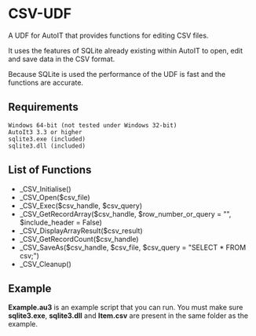 # CSV-UDF

A UDF for AutoIT that provides functions for editing CSV files.

It uses the features of SQLite already existing within AutoIT to open, edit and save data in the CSV format.

Because SQLite is used the performance of the UDF is fast and the functions are accurate.

## Requirements

    Windows 64-bit (not tested under Windows 32-bit)
    AutoIt3 3.3 or higher
    sqlite3.exe (included)
    sqlite3.dll (included)

## List of Functions

  * _CSV_Initialise()
  * _CSV_Open($csv_file)
  * _CSV_Exec($csv_handle, $csv_query)
  * _CSV_GetRecordArray($csv_handle, $row_number_or_query = "", $include_header = False)
  * _CSV_DisplayArrayResult($csv_result)
  * _CSV_GetRecordCount($csv_handle)
  * _CSV_SaveAs($csv_handle, $csv_file, $csv_query = "SELECT * FROM csv;")
  * _CSV_Cleanup() 

## Example

**Example.au3** is an example script that you can run.  You must make sure **sqlite3.exe**, **sqlite3.dll** and **Item.csv** are present in the same folder as the example. 
